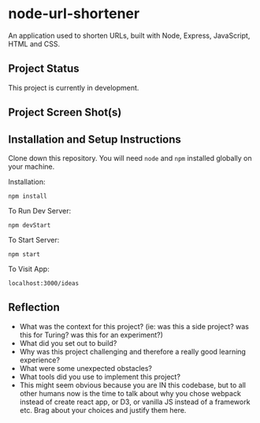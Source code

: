 # node-url-shortener

An application used to shorten URLs, built with Node, Express, JavaScript, HTML and CSS.

## Project Status

This project is currently in development.

## Project Screen Shot(s)

## Installation and Setup Instructions

Clone down this repository. You will need `node` and `npm` installed globally on your machine.  

Installation:

`npm install`  

To Run Dev Server:  

`npm devStart`  

To Start Server:

`npm start`  

To Visit App:

`localhost:3000/ideas`  

## Reflection

  - What was the context for this project? (ie: was this a side project? was this for Turing? was this for an experiment?)
  - What did you set out to build?
  - Why was this project challenging and therefore a really good learning experience?
  - What were some unexpected obstacles?
  - What tools did you use to implement this project?
  - This might seem obvious because you are IN this codebase, but to all other humans now is the time to talk about why you chose webpack instead of create react app, or D3, or vanilla JS instead of a framework etc. Brag about your choices and justify them here.  
